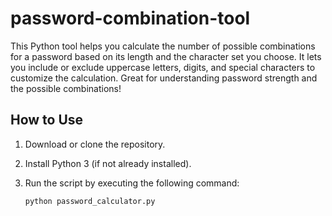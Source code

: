 # password-combination-tool
This Python tool helps you calculate the number of possible combinations for a password based on its length and the character set you choose. It lets you include or exclude uppercase letters, digits, and special characters to customize the calculation. Great for understanding password strength and the possible combinations!

## How to Use

1. Download or clone the repository.
2. Install Python 3 (if not already installed).
3. Run the script by executing the following command:

   ```bash
   python password_calculator.py
